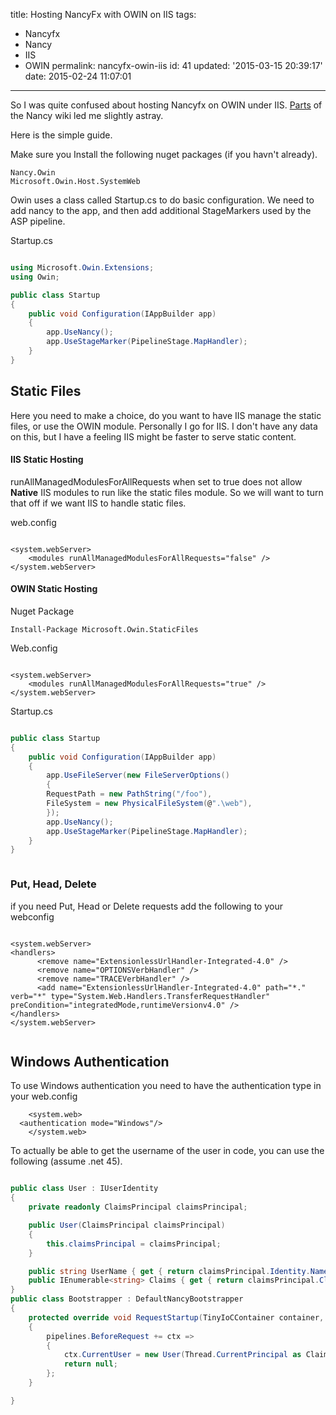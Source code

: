 title: Hosting NancyFx with OWIN on IIS
tags:

  - Nancyfx
  - Nancy
  - IIS
  - OWIN
permalink: nancyfx-owin-iis
id: 41
updated: '2015-03-15 20:39:17'
date: 2015-02-24 11:07:01
---

So I was quite confused about hosting Nancyfx on OWIN under IIS. [Parts](https://github.com/NancyFx/Nancy/wiki/Managing-static-content#extra-steps-required-when-using-microsoftowinhostsystemweb) of the Nancy wiki led me slightly astray.

Here is the simple guide.

Make sure you Install the following nuget packages (if you havn't already).

```
Nancy.Owin
Microsoft.Owin.Host.SystemWeb

```


Owin uses a class called Startup.cs to do basic configuration. We need to add nancy to the app, and then add additional StageMarkers used by the ASP pipeline. 

Startup.cs

```csharp

using Microsoft.Owin.Extensions;
using Owin;

public class Startup
{
    public void Configuration(IAppBuilder app)
    {
        app.UseNancy();
        app.UseStageMarker(PipelineStage.MapHandler);
    }
}


```

## Static Files

Here you need to make a choice, do you want to have IIS manage the static files, or use the OWIN module. Personally I go for IIS. I don't have any data on this, but I have a feeling IIS might be faster to serve static content.

#### IIS Static Hosting

runAllManagedModulesForAllRequests when set to true does not allow **Native** IIS modules to run like the static files module. So we will want to turn that off if we want IIS to handle static files.

web.config

```

<system.webServer>
    <modules runAllManagedModulesForAllRequests="false" />
</system.webServer>

```

#### OWIN Static Hosting

Nuget Package

`Install-Package Microsoft.Owin.StaticFiles`


Web.config

```

<system.webServer>
    <modules runAllManagedModulesForAllRequests="true" />
</system.webServer>

```

Startup.cs

```csharp

public class Startup
{
    public void Configuration(IAppBuilder app)
    {
        app.UseFileServer(new FileServerOptions()
        {
        RequestPath = new PathString("/foo"),
        FileSystem = new PhysicalFileSystem(@".\web"),
        });
        app.UseNancy();
        app.UseStageMarker(PipelineStage.MapHandler);
    }
}



```

### Put, Head, Delete

if you need Put, Head or Delete requests add the following to your webconfig


```

<system.webServer>
<handlers>
      <remove name="ExtensionlessUrlHandler-Integrated-4.0" />
      <remove name="OPTIONSVerbHandler" />
      <remove name="TRACEVerbHandler" />
      <add name="ExtensionlessUrlHandler-Integrated-4.0" path="*." verb="*" type="System.Web.Handlers.TransferRequestHandler" preCondition="integratedMode,runtimeVersionv4.0" />
</handlers>
</system.webServer>


```


## Windows Authentication

To use Windows authentication you need to have the authentication type in your web.config


```
	<system.web>
  <authentication mode="Windows"/>
  	</system.web>

```

To actually be able to get the username of the user in code, you can use the following (assume .net 45).

```csharp

public class User : IUserIdentity
{
    private readonly ClaimsPrincipal claimsPrincipal;

    public User(ClaimsPrincipal claimsPrincipal)
    {
        this.claimsPrincipal = claimsPrincipal;
    }

    public string UserName { get { return claimsPrincipal.Identity.Name; } }
    public IEnumerable<string> Claims { get { return claimsPrincipal.Claims.Select(c => c.ToString()); } }
}
public class Bootstrapper : DefaultNancyBootstrapper
{
    protected override void RequestStartup(TinyIoCContainer container, IPipelines pipelines, NancyContext context)
    {
        pipelines.BeforeRequest += ctx =>
        {
            ctx.CurrentUser = new User(Thread.CurrentPrincipal as ClaimsPrincipal);
            return null;
        };
    }

}

```

